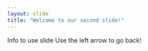 ```yaml
---
layout: slide
title: "Welcome to our second slide!"
---
```

Info to use slide
Use the left arrow to go back!
